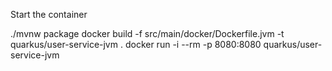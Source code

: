 

Start the container

./mvnw package
docker build -f src/main/docker/Dockerfile.jvm -t quarkus/user-service-jvm .
docker run -i --rm -p 8080:8080 quarkus/user-service-jvm  